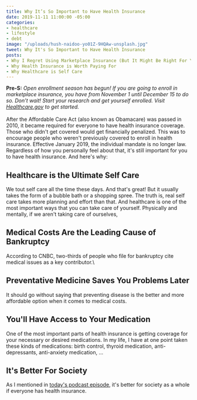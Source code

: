 ```yaml
---
title: Why It’s So Important to Have Health Insurance
date: 2019-11-11 11:00:00 -05:00
categories:
- healthcare
- lifestyle
- debt
image: "/uploads/hush-naidoo-yo01Z-9HQAw-unsplash.jpg"
tweet: Why It's So Important to Have Health Insurance
posts:
- Why I Regret Using Marketplace Insurance (But It Might Be Right For You)
- Why Health Insurance is Worth Paying For
- Why Healthcare is Self Care
---
```


**Pre-S:** *Open enrollment season has begun! If you are going to enroll in marketplace insurance, you have from November 1 until December 15 to do so. Don’t wait! Start your research and get yourself enrolled. Visit [Healthcare.gov](http://www.healthcare.gov) to get started.*\
\
After the Affordable Care Act (also known as Obamacare) was passed in 2010, it became required for everyone to have health insurance coverage. Those who didn't get covered would get financially penalized. This was to encourage people who weren't previously covered to enroll in health insurance. Effective January 2019, the individual mandate is no longer law. Regardless of how you personally feel about that, it's still important for you to have health insurance. And here's why:

## Healthcare is the Ultimate Self Care

We tout self care all the time these days. And that's great! But it usually takes the form of a bubble bath or a shopping spree. The truth is, real self care takes more planning and effort than that. And healthcare is one of the most important ways that you can take care of yourself. Physically and mentally, if we aren't taking care of ourselves,

## Medical Costs Are the Leading Cause of Bankruptcy

According to CNBC, two-thirds of people who file for bankruptcy cite medical issues as a key contributor.\\

## Preventative Medicine Saves You Problems Later

It should go without saying that preventing disease is the better and more affordable option when it comes to medical costs.

## You'll Have Access to Your Medication

One of the most important parts of health insurance is getting coverage for your necessary or desired medications. In my life, I have at one point taken these kinds of medications: birth control, thyroid medication, anti-depressants, anti-anxiety medication, ...

## It's Better For Society

As I mentioned in [today's podcast episode](www.maggiegermano.com/podcast/why-its-so-important-to-have-health-insurance/), it's better for society as a whole if everyone has health insurance.